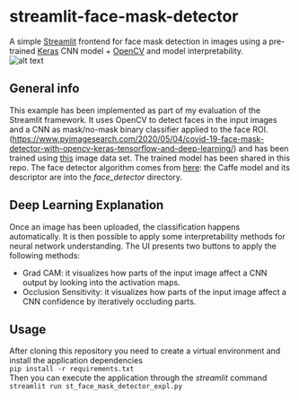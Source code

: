 # streamlit-face-mask-detector
A simple [Streamlit](https://www.streamlit.io/) frontend for face mask detection in images using a pre-trained [Keras](https://keras.io/) CNN model + [OpenCV](https://opencv.org/) and model interpretability.  
![alt text](https://github.com/virtualramblas/streamlit-face-mask-detector/raw/master/images/demo_image.PNG "Demo image")
## General info
This example has been implemented as part of my evaluation of the Streamlit framework. It uses OpenCV to detect faces in the input images and a CNN as mask/no-mask binary classifier applied to the face ROI.  
(https://www.pyimagesearch.com/2020/05/04/covid-19-face-mask-detector-with-opencv-keras-tensorflow-and-deep-learning/) and has been trained using [this](https://github.com/prajnasb/observations/tree/master/experiements/data) image data set. The trained model has been shared in this repo. The face detector algorithm comes from [here](https://github.com/Shiva486/facial_recognition): the Caffe model and its descriptor are into the *face_detector* directory.    
## Deep Learning Explanation
Once an image has been uploaded, the classification happens automatically. It is then possible to apply some interpretability methods for neural network understanding. The UI presents two buttons to apply the following methods:
- Grad CAM: it visualizes how parts of the input image affect a CNN output by looking into the activation maps.
- Occlusion Sensitivity: it visualizes how parts of the input image affect a CNN confidence by iteratively occluding parts.
## Usage
After cloning this repository you need to create a virtual environment and install the application dependencies  
```pip install -r requirements.txt```  
Then you can execute the application through the *streamlit* command  
```streamlit run st_face_mask_detector_expl.py```  
